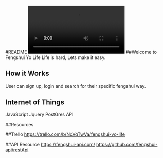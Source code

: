 #README 
![](https://media.giphy.com/media/G9PeXm6jdY6MU/giphy.mp4)
##Welcome to Fengshui Yo Life 
Life is hard, Lets make it easy. 

## How it Works 
User can sign up, login and search for their specific fengshui way. 

## Internet of Things
JavaScript
Jquery
PostGres
API

##Resources

##Trello 
https://trello.com/b/NcVqTwVa/fengshui-yo-life

##API Resource
https://fengshui-api.com/
https://github.com/fengshui-api/restApi
